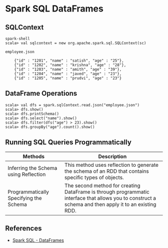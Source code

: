 # Spark SQL DataFrames

## SQLContext
```
spark-shell
scala> val sqlcontext = new org.apache.spark.sql.SQLContext(sc)
```

`employee.json`
```
	{"id" : "1201", "name" : "satish", "age" : "25"},
	{"id" : "1202", "name" : "krishna", "age" : "28"},
	{"id" : "1203", "name" : "amith", "age" : "39"},
	{"id" : "1204", "name" : "javed", "age" : "23"},
	{"id" : "1205", "name" : "prudvi", "age" : "23"}
```

## DataFrame Operations
```
scala> val dfs = spark.sqlContext.read.json("employee.json")
scala> dfs.show()
scala> dfs.printSchema()
scala> dfs.select("name").show()
scala> dfs.filter(dfs("age") > 23).show()
scala> dfs.groupBy("age").count().show()
```

## Running SQL Queries Programmatically
Methods | Description
---|----
Inferring the Schema using Reflection | This method uses reflection to generate the schema of an RDD that contains specific types of objects.
Programmatically Specifying the Schema | The second method for creating DataFrame is through programmatic interface that allows you to construct a schema and then apply it to an existing RDD.

## References
- [Spark SQL - DataFrames](https://www.tutorialspoint.com/spark_sql/spark_sql_dataframes.htm)